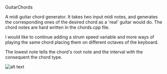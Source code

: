 GuitarChords

A midi guitar chord generator. It takes two input midi notes, and generates the corresponding ones of the desired chord as a 'real' guitar would do.
The chord notes are hard written in the chords.cpp file.

I would like to continue adding a strum speed variable and more ways of playing the same chord placing them on different octaves of the keyboard.

The lowest note tells the chord's root note and the interval with the consequent the chord type.

![alt text](https://github.com/Haradai/GuitarChords/keyboard_ref.png?raw=true)
